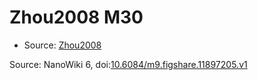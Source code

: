 <a name="material" />

# Zhou2008 M30
<script type="application/ld+json">
  {
    "@context": "https://schema.org/",
    "@type": "ChemicalSubstance",
    "@id": "https://egonw.github.io/nanowiki/nanowiki242.html#material",
    "http://purl.org/dc/terms/conformsTo":
      {
        "@type": "CreativeWork",
        "@id": "https://bioschemas.org/profiles/ChemicalSubstance/0.4-RELEASE/"
      },
    "identfier": "242",
    "name": "Zhou2008 M30",
    "url": "https://egonw.github.io/nanowiki/nanowiki242.html#material",
    "sameAs": "http://127.0.0.1/mediawiki/index.php/Special:URIResolver/Zhou2008_M30"
  }
</script>


* Source: [Zhou2008](articleZhou2008.md)


Source: NanoWiki 6, doi:[10.6084/m9.figshare.11897205.v1](https://doi.org/10.6084/m9.figshare.11897205.v1)
